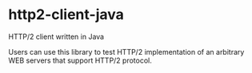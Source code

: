 # http2-client-java
HTTP/2 client written in Java

Users can use this library to test HTTP/2 implementation of an arbitrary WEB servers that support HTTP/2 protocol.

